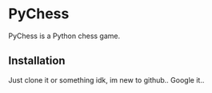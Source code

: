 # PyChess

PyChess is a Python chess game.

## Installation

Just clone it or something idk, im new to github.. Google it..
